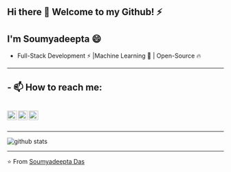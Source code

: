 ## Hi there 👋 Welcome to my Github! ⚡
## I'm Soumyadeepta :smile:


-  Full-Stack Development :zap: |Machine Learning :brain: | Open-Source :fire:	

---------------------------------------------------------------------------------------------------------------------------------------------------------------------------------

## - 📫 How to reach me: 

<br>
<a href="https://www.linkedin.com/in/soumyadeepta-das/">
  <img align="left" alt="Linkdein" width="22px" src="https://cdn.jsdelivr.net/npm/simple-icons@v3/icons/linkedin.svg" />
</a>

<a href="https://github.com/soumyadeeptadas">
  <img align="left" alt="Github" width="22px" src="https://cdn.jsdelivr.net/npm/simple-icons@v3/icons/github.svg" />
</a>

<a href="https://codepen.io/soumyadeepta_das">
  <img align="left" alt="Codepen" width="22px" src="https://cdn.jsdelivr.net/npm/simple-icons@v3/icons/codepen.svg" />
</a>
<br>
<br>

---------------------------------------------------------------------------------------------------------------------------------------------------------------------------------

![github stats](https://github-readme-stats.vercel.app/api?username=soumyadeeptadas&show_icons=true&title_color=ff4&icon_color=79ff97&text_color=9f9f9f&bg_color=151515)

---------------------------------------------------------------------------------------------------------------------------------------------------------------------------------

⭐️ From [Soumyadeepta Das](https://github.com/soumyadeeptadas)



<!--
**soumyadeeptadas/soumyadeeptadas** is a ✨ _special_ ✨ repository because its `README.md` (this file) appears on your GitHub profile.

Here are some ideas to get you started:

- 🔭 I’m currently working on ...
- 🌱 I’m currently learning ...
- 👯 I’m looking to collaborate on ...
- 🤔 I’m looking for help with ...
- 💬 Ask me about ...
- 📫 How to reach me: ...
- 😄 Pronouns: ...
- ⚡ Fun fact: ...
-->


